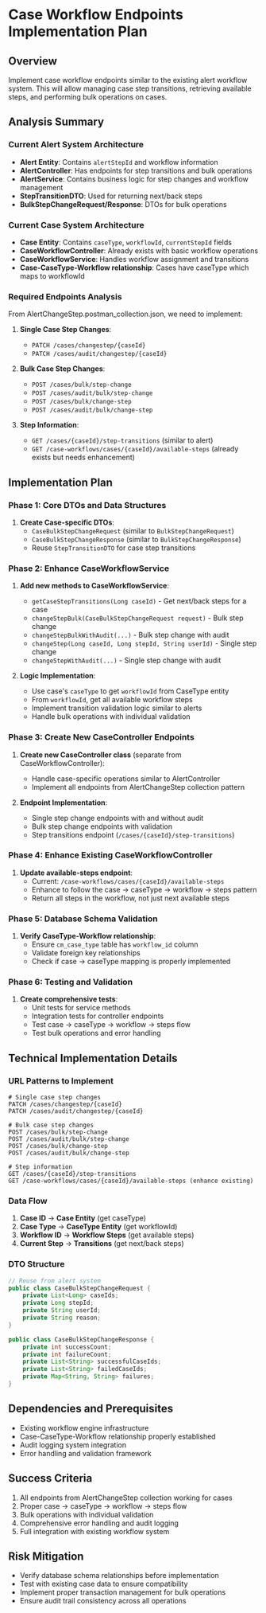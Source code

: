 # Case Workflow Endpoints Implementation Plan

## Overview
Implement case workflow endpoints similar to the existing alert workflow system. This will allow managing case step transitions, retrieving available steps, and performing bulk operations on cases.

## Analysis Summary

### Current Alert System Architecture
- **Alert Entity**: Contains `alertStepId` and workflow information
- **AlertController**: Has endpoints for step transitions and bulk operations
- **AlertService**: Contains business logic for step changes and workflow management
- **StepTransitionDTO**: Used for returning next/back steps
- **BulkStepChangeRequest/Response**: DTOs for bulk operations

### Current Case System Architecture
- **Case Entity**: Contains `caseType`, `workflowId`, `currentStepId` fields
- **CaseWorkflowController**: Already exists with basic workflow operations
- **CaseWorkflowService**: Handles workflow assignment and transitions
- **Case-CaseType-Workflow relationship**: Cases have caseType which maps to workflowId

### Required Endpoints Analysis
From AlertChangeStep.postman_collection.json, we need to implement:

1. **Single Case Step Changes**:
   - `PATCH /cases/changestep/{caseId}`
   - `PATCH /cases/audit/changestep/{caseId}`

2. **Bulk Case Step Changes**:
   - `POST /cases/bulk/step-change`
   - `POST /cases/audit/bulk/step-change`
   - `POST /cases/bulk/change-step`
   - `POST /cases/audit/bulk/change-step`

3. **Step Information**:
   - `GET /cases/{caseId}/step-transitions` (similar to alert)
   - `GET /case-workflows/cases/{caseId}/available-steps` (already exists but needs enhancement)

## Implementation Plan

### Phase 1: Core DTOs and Data Structures
1. **Create Case-specific DTOs**:
   - `CaseBulkStepChangeRequest` (similar to `BulkStepChangeRequest`)
   - `CaseBulkStepChangeResponse` (similar to `BulkStepChangeResponse`)
   - Reuse `StepTransitionDTO` for case step transitions

### Phase 2: Enhance CaseWorkflowService
1. **Add new methods to CaseWorkflowService**:
   - `getCaseStepTransitions(Long caseId)` - Get next/back steps for a case
   - `changeStepBulk(CaseBulkStepChangeRequest request)` - Bulk step change
   - `changeStepBulkWithAudit(...)` - Bulk step change with audit
   - `changeStep(Long caseId, Long stepId, String userId)` - Single step change
   - `changeStepWithAudit(...)` - Single step change with audit

2. **Logic Implementation**:
   - Use case's `caseType` to get `workflowId` from CaseType entity
   - From `workflowId`, get all available workflow steps
   - Implement transition validation logic similar to alerts
   - Handle bulk operations with individual validation

### Phase 3: Create New CaseController Endpoints
1. **Create new CaseController class** (separate from CaseWorkflowController):
   - Handle case-specific operations similar to AlertController
   - Implement all endpoints from AlertChangeStep collection pattern

2. **Endpoint Implementation**:
   - Single step change endpoints with and without audit
   - Bulk step change endpoints with validation
   - Step transitions endpoint (`/cases/{caseId}/step-transitions`)

### Phase 4: Enhance Existing CaseWorkflowController
1. **Update available-steps endpoint**:
   - Current: `/case-workflows/cases/{caseId}/available-steps`
   - Enhance to follow the case → caseType → workflow → steps pattern
   - Return all steps in the workflow, not just next available steps

### Phase 5: Database Schema Validation
1. **Verify CaseType-Workflow relationship**:
   - Ensure `cm_case_type` table has `workflow_id` column
   - Validate foreign key relationships
   - Check if case → caseType mapping is properly implemented

### Phase 6: Testing and Validation
1. **Create comprehensive tests**:
   - Unit tests for service methods
   - Integration tests for controller endpoints
   - Test case → caseType → workflow → steps flow
   - Test bulk operations and error handling

## Technical Implementation Details

### URL Patterns to Implement
```
# Single case step changes
PATCH /cases/changestep/{caseId}
PATCH /cases/audit/changestep/{caseId}

# Bulk case step changes  
POST /cases/bulk/step-change
POST /cases/audit/bulk/step-change
POST /cases/bulk/change-step
POST /cases/audit/bulk/change-step

# Step information
GET /cases/{caseId}/step-transitions
GET /case-workflows/cases/{caseId}/available-steps (enhance existing)
```

### Data Flow
1. **Case ID** → **Case Entity** (get caseType)
2. **Case Type** → **CaseType Entity** (get workflowId) 
3. **Workflow ID** → **Workflow Steps** (get available steps)
4. **Current Step** → **Transitions** (get next/back steps)

### DTO Structure
```java
// Reuse from alert system
public class CaseBulkStepChangeRequest {
    private List<Long> caseIds;
    private Long stepId;
    private String userId;
    private String reason;
}

public class CaseBulkStepChangeResponse {
    private int successCount;
    private int failureCount;
    private List<String> successfulCaseIds;
    private List<String> failedCaseIds;
    private Map<String, String> failures;
}
```

## Dependencies and Prerequisites
- Existing workflow engine infrastructure
- Case-CaseType-Workflow relationship properly established
- Audit logging system integration
- Error handling and validation framework

## Success Criteria
1. All endpoints from AlertChangeStep collection working for cases
2. Proper case → caseType → workflow → steps flow
3. Bulk operations with individual validation
4. Comprehensive error handling and audit logging
5. Full integration with existing workflow system

## Risk Mitigation
- Verify database schema relationships before implementation
- Test with existing case data to ensure compatibility
- Implement proper transaction management for bulk operations
- Ensure audit trail consistency across all operations